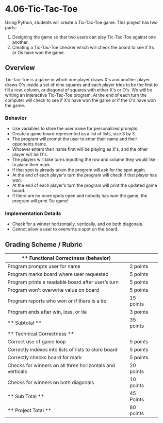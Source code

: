 # 4.06-Tic-Tac-Toe

Using Python, students will create a Tic-Tac-Toe game. This project has two parts:
1. Designing the game so that two users can play Tic-Tac-Toe against one another.
2. Creating a Tic-Tac-Toe checker which will check the board to see if Xs or Os have won the game.

## Overview

Tic-Tac-Toe is a game in which one player draws X's and another player draws O's inside a set of nine squares and each player tries to be the first to fill a row, column, or diagonal of squares with either X's or O's. We will be writing an interactive Tic-Tac-Toe program. At the end of each turn the computer will check to see if X's have won the game or if the O's have won the game.

### Behavior

* Use variables to store the user name for personalized prompts.
* Create a game board represented as a list of lists, size 3 by 3. 
* The program will prompt the user to enter their name and their opponents name.
* Whoever enters their name first will be playing as X's, and the other player will be O's.
* The players will take turns inputting the row and column they would like to place their mark.
* If that spot is already taken the program will ask for the spot again.
* At the end of each player's turn the program will check if that player has won.
* At the end of each player's turn the program will print the updated game board.
* If there are no more spots open and nobody has won the game, the program will print Tie game!

### Implementation Details

* Check for a winner horizontally, vertically, and on both diagonals.
* Cannot allow a user to overwrite a spot on the board.

## Grading Scheme / Rubric

| ** Functional Correctness (behavior)                      |           |       |
|-----------------------------------------------------------|-----------|-------|
| Program prompts user for name                             | 2 points  |       |
| Program marks board where user requested                  | 5 points  |       |
| Program prints a readable board after user’s turn         | 5 points  |       |
| Program won’t overwrite value on board                    | 5 points  |       |
| Program reports who won or if there is a tie              | 15 points |       |
| Program ends after win, loss, or tie                      | 3 points  |       |
| ** Subtotal **                                            | 35 points |       |
| ** Technical Correctness **                               |           |       |
| Correct use of game loop                                  | 5 points  |       |
| Correctly indexes into lists of lists to store board      | 5 points  |       |
| Correctly checks board for mark                           | 5 points  |       |
| Checks for winners on all three horizontals and verticals | 20 points |       |
| Checks for winners on both diagonals                      | 10 points |       |
| ** Sub Total **                                           | 45 Points |       |
| ** Project Total **                                       | 80 points |       |

